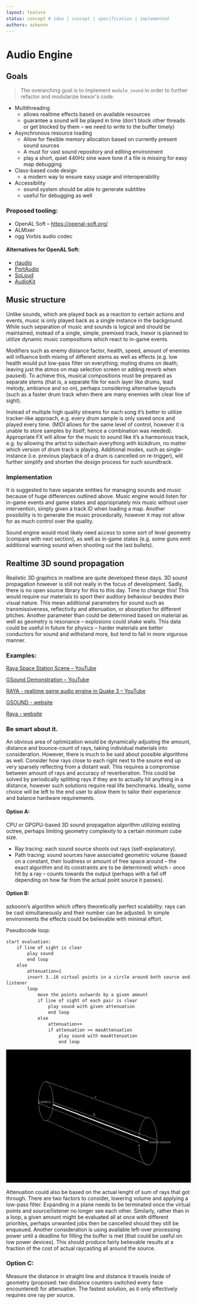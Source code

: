 ```yaml
---
layout: feature
status: concept # idea | concept | specification | implemented
authors: azkoonn
---
```


# Audio Engine
## Goals
> The overarching goal is to implement `module_sound` in order to further refactor and modularize Inexor's code.
* Multithreading
	* allows realtime effects based on available resources
	* guarantee a sound will be played in time
		(don’t block other threads or get blocked by them – we need to write to the buffer timely)
* Asynchronous resource loading
	* Allow for flexible memory allocation based on currently present sound sources
	* A must for vast sound repository and editing environment
	* play a short, quiet 440Hz sine wave tone if a file is missing for easy map debugging
* Class-based code design
	* a modern way to ensure easy usage and interoperability
* Accessibility
	* sound system should be able to generate subtitles
	* useful for debugging as well

### Proposed tooling:
* OpenAL Soft – https://openal-soft.org/
* ALMixer
* ogg Vorbis audio codec

#### Alternatives for OpenAL Soft:
* [rtaudio](https://www.music.mcgill.ca/~gary/rtaudio/)
* [PortAudio](http://www.portaudio.com/)
* [SoLoud](http://sol.gfxile.net/soloud/)
* [AudioKit](https://audiokitpro.com/)

## Music structure
Unlike sounds, which are played back as a reaction to certain actions and events, music is only played back as a single instance in the background. While such separation of music and sounds is logical and should be maintained, instead of a single, simple, premixed track, Inexor is planned to utilize dynamic music compositions which react to in-game events.

Modifiers such as enemy distance factor, health, speed, amount of enemies will influence both mixing of different stems as well as effects (e.g. low health would put low-pass filter on everything; muting drums on death; leaving just the atmos on map selection screen or adding reverb when paused). To achieve this, musical compositions must be prepared as separate stems (that is, a separate file for each layer like drums, lead melody, ambiance and so on), perhaps considering alternative layouts (such as a faster drum track when there are many enemies with clear line of sight).

Instead of multiple high quality streams for each song it’s better to utilize tracker-like approach, e.g. every drum sample is only saved once and played every time. (MIDI allows for the same level of control, however it is unable to store samples by itself; hence a combination was needed). Appropriate FX will allow for the music to sound like it’s a harmonious track, e.g. by allowing the artist to sidechain everything with kickdrum, no matter which version of drum track is playing. Additional modes, such as single-instance (i.e. previous playback of a drum is cancelled on re-trigger), will further simplify and shorten the design process for such soundtrack.

### Implementation
It is suggested to have separate entities for managing sounds and music because of huge differences outlined above. Music engine would listen for in-game events and game states and appriopriately mix music without user intervention, simply given a track ID when loading a map.
Another possibility is to generate the music procedurally, however it may not allow for as much control over the quality.

Sound engine would most likely need access to some sort of level geometry (compare with next section), as well as in-game states (e.g. some guns emit additional warning sound when shooting out the last bullets).

## Realtime 3D sound propagation
Realistic 3D graphics in realtime are quite developed these days. 3D sound propagation however is still not really in the focus of development. Sadly, there is no open source library for this to this day. Time to change this!
This would require our materials to sport their auditory behaviour besides their visual nature. This mean additional parameters for sound such as transmissiveness, reflectivity and attenuation, or absorption for different pitches. Another parameter than could be determined based on material as well as geometry is resonance – explosions could shake walls. This data could be useful in future for physics – harder materials are better conductors for sound and withstand more, but tend to fail in more vigurous manner.

### Examples:
[Raya Space Station Scene – YouTube](https://www.youtube.com/watch?v=EWatzCC7rk0)

[GSound Demonstration – YouTube](https://www.youtube.com/watch?v=buU8gPG2cHI)

[RAYA - realtime game audio engine in Quake 3 – YouTube](https://www.youtube.com/watch?v=05EL5SumE_E)

[GSOUND - website](http://gamma.cs.unc.edu/GSOUND/)

[Raya - website](http://www.dsp.agh.edu.pl/en:resources:rayav)

### Be smart about it.
An obvious area of optimization would be dynamically adjusting the amount, distance and bounce-count of rays, taking individual materials into consideration. However, there is much to be said about possible algorithms as well. Consider how rays close to each right next to the source end up very sparsely reflecting from a distant wall. This requires a compromise between amount of rays and accuracy of reverberation. This could be solved by periodically splitting rays if they are to actually hit anything in a distance, however such solutions require real life benchmarks. Ideally, some choice will be left to the end user to allow them to tailor their experience and balance hardware requirements.

#### Option A:
CPU or GPGPU-based 3D sound propagation algorithm utilizing existing octree, perhaps limiting geometry complexity to a certain minimum cube size.
* Ray tracing: each sound source shoots out rays (self-explanatory).
* Path tracing: sound sources have associated geometric volume (based on a constant, their loudness or amount of free space around – the exact algorithm and its constraints are to be determined) which  - once hit by a ray – counts towards the output (perhaps with a fall off depending on how far from the actual point source it passes).

#### Option B:
azkoonn’s algorithm which offers theoretically perfect scalability: rays can be cast simultaneously and their number can be adjusted. In simple environments the effects could be believable with minimal effort.

Pseudocode loop:
```
start evaluation:
	if line of sight is clear
		play sound
		end loop
	else
		attenuation=1
		insert 3..16 virtual points in a circle around both source and listener
		loop
			move the points outwards by a given amount
			if line of sight of each pair is clear
				play sound with given attenuation
				end loop
			else
				attenuation++
				if attenuation >= maxAttenuation
					play sound with maxAttenuation
					end loop
```

![Visual aid for the algorithm](/content/wiki/features/azkoonns_algorithm.png)

Attenuation could also be based on the actual lenght of sum of rays that got through. There are two factors to consider, lowering volume and applying a low-pass filter. Expanding in a plane needs to be terminated once the virtual points and source/listener no longer see each other. Similarly, rather than in a loop, a given amount might be evaluated all at once with different priorities, perhaps unwanted jobs then be cancelled should they still be enqueued. Another consideration is using available left-over processing power until a deadline for filling the buffer is met (that could be useful on low power devices).
This should produce fairly believable results at a fraction of the cost of actual raycasting all around the source.


### Option C:
Measure the distance in straight line and distance it travels inside of geometry (proposed: two distance counters switched every face encountered) for attenuation. The fastest solution, as it only effectively requires one ray per source.
